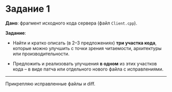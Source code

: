 # Задание 1

**Дано**: фрагмент исходного кода сервера (файл `Client.cpp`).

**Задание**:

* Найти и кратко описать (в 2–3 предложениях) **три участка кода**, которые можно улучшить с точки зрения читаемости, архитектуры или производительности.

* Предложить и реализовать улучшения **в одном** из этих участков кода – в виде патча или отдельного нового файла с исправлениями.

___

Прикрепляю исправленные файлы и diff.
